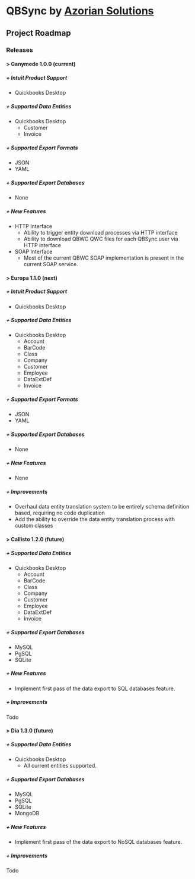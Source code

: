 # QBSync by [Azorian Solutions](https://azorian.solutions)

## Project Roadmap

### Releases

#### \> Ganymede 1.0.0 (current)

##### \+ Intuit Product Support
- Quickbooks Desktop

##### \+ Supported Data Entities
- Quickbooks Desktop
  - Customer
  - Invoice

##### \+ Supported Export Formats
- JSON
- YAML

##### \+ Supported Export Databases
- None

##### \+ New Features
- HTTP Interface
  - Ability to trigger entity download processes via HTTP interface
  - Ability to download QBWC QWC files for each QBSync user via HTTP interface
- SOAP Interface
  - Most of the current QBWC SOAP implementation is present in the current SOAP service.

#### \> Europa 1.1.0 (next)

##### \+ Intuit Product Support
- Quickbooks Desktop

##### \+ Supported Data Entities
- Quickbooks Desktop
  - Account
  - BarCode
  - Class
  - Company
  - Customer
  - Employee
  - DataExtDef
  - Invoice

##### \+ Supported Export Formats
- JSON
- YAML

##### \+ Supported Export Databases
- None

##### \+ New Features
- None

##### \+ Improvements
- Overhaul data entity translation system to be entirely schema definition based, requiring no code duplication
- Add the ability to override the data entity translation process with custom classes

#### \> Callisto 1.2.0 (future)

##### \+ Supported Data Entities
- Quickbooks Desktop
  - Account
  - BarCode
  - Class
  - Company
  - Customer
  - Employee
  - DataExtDef
  - Invoice

##### \+ Supported Export Databases
- MySQL
- PgSQL
- SQLite

##### \+ New Features
- Implement first pass of the data export to SQL databases feature.

##### \+ Improvements
Todo

#### \> Dia 1.3.0 (future)

##### \+ Supported Data Entities
- Quickbooks Desktop
  - All current entities supported.

##### \+ Supported Export Databases
- MySQL
- PgSQL
- SQLite
- MongoDB

##### \+ New Features
- Implement first pass of the data export to NoSQL databases feature.

##### \+ Improvements
Todo
